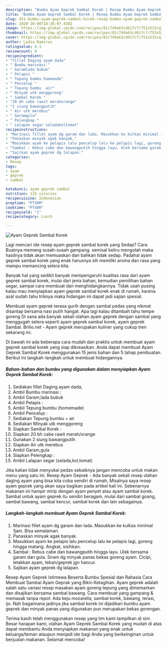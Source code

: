 ```yaml
---
description: "Bumbu Ayam Geprek Sambal Korek | Resep Bumbu Ayam Geprek Sambal Korek Yang Bisa Manjain Lidah"
title: "Bumbu Ayam Geprek Sambal Korek | Resep Bumbu Ayam Geprek Sambal Korek Yang Bisa Manjain Lidah"
slug: 451-bumbu-ayam-geprek-sambal-korek-resep-bumbu-ayam-geprek-sambal-korek-yang-bisa-manjain-lidah
date: 2020-10-08T18:38:07.438Z
image: https://img-global.cpcdn.com/recipes/81c749a63cd617cf/751x532cq70/ayam-geprek-sambal-korek-foto-resep-utama.jpg
thumbnail: https://img-global.cpcdn.com/recipes/81c749a63cd617cf/751x532cq70/ayam-geprek-sambal-korek-foto-resep-utama.jpg
cover: https://img-global.cpcdn.com/recipes/81c749a63cd617cf/751x532cq70/ayam-geprek-sambal-korek-foto-resep-utama.jpg
author: Lydia Ramirez
ratingvalue: 4.1
reviewcount: 9
recipeingredient:
- "fillet Daging ayam dada"
- " Bumbu marinasi "
- " Garamlada bubuk"
- " Pelapis "
- " Tepung bumbu homemade"
- " Pencelup "
- " Tepung bumbu  air"
- " Minyak utk menggoreng"
- " Sambal Korek "
- "20 bh cabe rawit merahorange"
- "2 siung bawangputih"
- " Air utk merebus"
- " Garamgula"
- " Pelengkap "
- " Lalapan segar seladakoltomat"
recipeinstructions:
- "Marinasi fillet ayam dg garam dan lada. Masukkan ke kulkas minimal 1jam. Bisa semalaman."
- "Panaskan minyak agak banyak."
- "Masukkan ayam ke pelapis lalu pencelup lalu ke pelapis lagi, goreng hingga matang. Angkat, sisihkan."
- "Sambal : Rebus cabe dan bawangputih hingga layu. Ulek bersama garam dan gula. Siram dg minyak panas bekas goreng ayam. Cicipi, letakkan ayam, tekan/geprek jgn hancur."
- "Sajikan ayam geprek dg lalapan."
categories:
- Resep
tags:
- ayam
- geprek
- sambal

katakunci: ayam geprek sambal 
nutrition: 133 calories
recipecuisine: Indonesian
preptime: "PT30M"
cooktime: "PT48M"
recipeyield: "1"
recipecategory: Lunch

---
```



![Ayam Geprek Sambal Korek](https://img-global.cpcdn.com/recipes/81c749a63cd617cf/751x532cq70/ayam-geprek-sambal-korek-foto-resep-utama.jpg)

Lagi mencari ide resep ayam geprek sambal korek yang Sedap? Cara Buatnya memang susah-susah gampang. semisal keliru mengolah maka hasilnya tidak akan memuaskan dan bahkan tidak sedap. Padahal ayam geprek sambal korek yang enak harusnya sih memiliki aroma dan rasa yang mampu memancing selera kita.

Banyak hal yang sedikit banyak mempengaruhi kualitas rasa dari ayam geprek sambal korek, mulai dari jenis bahan, kemudian pemilihan bahan segar, sampai cara membuat dan menghidangkannya. Tidak usah pusing kalau mau menyiapkan ayam geprek sambal korek enak di rumah, karena asal sudah tahu triknya maka hidangan ini dapat jadi sajian spesial.

Membuat ayam geprek terasa gurih dengan sambal pedas yang nikmat disantap bersama nasi putih hangat. Apa lagi kalau ditambah tahu tempe goreng Di sana ada banyak sekali olahan ayam geprek dengan sambal yang menggugah selera seperti ayam geprek sambal korek, ayam geprek Sambal. Brilio.net - Ayam geprek merupakan kuliner yang cukup tren sekarang ini.


Di bawah ini ada beberapa cara mudah dan praktis untuk membuat ayam geprek sambal korek yang siap dikreasikan. Anda dapat membuat Ayam Geprek Sambal Korek menggunakan 15 jenis bahan dan 5 tahap pembuatan. Berikut ini langkah-langkah untuk membuat hidangannya.

<!--inarticleads1-->

##### Bahan-bahan dan bumbu yang digunakan dalam menyiapkan Ayam Geprek Sambal Korek:

1. Sediakan fillet Daging ayam dada,
1. Ambil  Bumbu marinasi :
1. Ambil  Garam,lada bubuk
1. Ambil  Pelapis :
1. Ambil  Tepung bumbu (homemade)
1. Ambil  Pencelup :
1. Sediakan  Tepung bumbu + air
1. Sediakan  Minyak utk menggoreng
1. Siapkan  Sambal Korek :
1. Siapkan 20 bh cabe rawit merah/orange
1. Gunakan 2 siung bawangputih
1. Siapkan  Air utk merebus
1. Ambil  Garam,gula
1. Siapkan  Pelengkap :
1. Ambil  Lalapan segar (selada,kol,tomat)


Jika kalian tidak menyukai pedas sebaiknya jangan mencoba untuk makan menu yang satu ini. Resep Ayam Geprek - Ada banyak sekali resep olahan daging ayam yang bisa kita coba sendiri di rumah, Misalnya saya resep ayam geprek yang akan saya bagikan pada artikel kali ini. Sebenarnya makanan ini hampir mirip dengan ayam penyet atau ayam sambal korek. Sambal untuk ayam geprek itu sendiri beragam, mulai dari sambal goang, sambal bawang, sambal kencur, sambal korek dan lain sebagainya. 

<!--inarticleads2-->

##### Langkah-langkah membuat Ayam Geprek Sambal Korek:

1. Marinasi fillet ayam dg garam dan lada. Masukkan ke kulkas minimal 1jam. Bisa semalaman.
1. Panaskan minyak agak banyak.
1. Masukkan ayam ke pelapis lalu pencelup lalu ke pelapis lagi, goreng hingga matang. Angkat, sisihkan.
1. Sambal : Rebus cabe dan bawangputih hingga layu. Ulek bersama garam dan gula. Siram dg minyak panas bekas goreng ayam. Cicipi, letakkan ayam, tekan/geprek jgn hancur.
1. Sajikan ayam geprek dg lalapan.


Resep Ayam Geprek Istimewa Beserta Bumbu Spesial dan Rahasia Cara Membuat Sambal Ayam Geprak yang Bikin Ketagihan. Ayam geprek adalah salah satu variasi resep masakan ayam goreng tepung yang dimemarkan dan disajikan bersama sambal bawang. Cara membuat yang gampang &amp; memasak tanpa repot. Ada keju mozarella, sambal korek, bawang, terasi, ijo. Nah bagaimana jadinya jika sambal korek ini dijadikan bumbu ayam geprek dan minyak panas yang digunakan pun merupakan bekas gorengan. 

Terima kasih telah menggunakan resep yang tim kami tampilkan di sini. Besar harapan kami, olahan Ayam Geprek Sambal Korek yang mudah di atas dapat membantu Anda menyiapkan makanan yang enak untuk keluarga/teman ataupun menjadi ide bagi Anda yang berkeinginan untuk berjualan makanan. Selamat mencoba!
